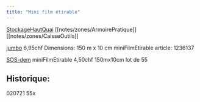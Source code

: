 ```yaml
---
title: "Mini film étirable"
---
```


[StockageHautQuai](notes/zones/StockageHautQuai.md) [[notes/zones/ArmoirePratique]] [[notes/zones/CaisseOutils]]

[jumbo](notes/utilisateurs/fournisseurs/jumbo.md) 6,95chf Dimensions: 150 m x 10 cm miniFilmEtirable article: 1236137 

[SOS-dem](notes/utilisateurs/fournisseurs/SOS-dem.md) miniFilmEtirable 4,50chf 150mx10cm lot de 55

## Historique:

020721 55x
